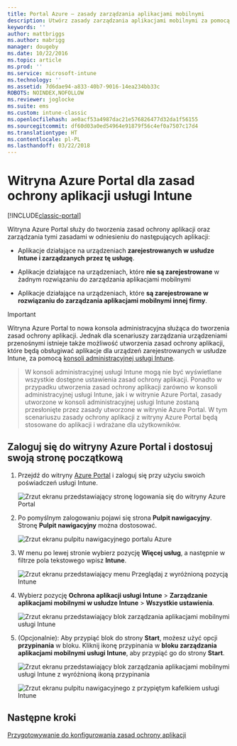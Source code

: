 ```yaml
---
title: Portal Azure — zasady zarządzania aplikacjami mobilnymi
description: Utwórz zasady zarządzania aplikacjami mobilnymi za pomocą witryny Azure Portal. Zasady tworzone w tym miejscu można zastosować do urządzeń z rejestracją lub bez rejestracji w usłudze Intune.
keywords: ''
author: mattbriggs
ms.author: mabrigg
manager: dougeby
ms.date: 10/22/2016
ms.topic: article
ms.prod: ''
ms.service: microsoft-intune
ms.technology: ''
ms.assetid: 7d6dae94-a833-40b7-9016-14ea234bb33c
ROBOTS: NOINDEX,NOFOLLOW
ms.reviewer: joglocke
ms.suite: ems
ms.custom: intune-classic
ms.openlocfilehash: ae0acf53a4987dac21e576826477d32da1f56155
ms.sourcegitcommit: df60d03a0ed54964e91879f56c4ef0a7507c17d4
ms.translationtype: HT
ms.contentlocale: pl-PL
ms.lasthandoff: 03/22/2018
---
```

# <a name="azure-portal-for-intune-app-protection-policies"></a>Witryna Azure Portal dla zasad ochrony aplikacji usługi Intune

[!INCLUDE[classic-portal](../includes/classic-portal.md)]

Witryna Azure Portal służy do tworzenia zasad ochrony aplikacji oraz zarządzania tymi zasadami w odniesieniu do następujących aplikacji:

- Aplikacje działające na urządzeniach **zarejestrowanych w usłudze Intune i zarządzanych przez tę usługę**.

- Aplikacje działające na urządzeniach, które **nie są zarejestrowane** w żadnym rozwiązaniu do zarządzania aplikacjami mobilnymi
- Aplikacje działające na urządzeniach, które **są zarejestrowane w rozwiązaniu do zarządzania aplikacjami mobilnymi innej firmy**.

>[!IMPORTANT]
> Witryna Azure Portal to nowa konsola administracyjna służąca do tworzenia zasad ochrony aplikacji. Jednak dla scenariuszy zarządzania urządzeniami przenośnymi istnieje także możliwość utworzenia zasad ochrony aplikacji, które będą obsługiwać aplikacje dla urządzeń zarejestrowanych w usłudze Intune, za pomocą [konsoli administracyjnej usługi Intune](configure-and-deploy-mobile-application-management-policies-in-the-microsoft-intune-console.md).

> W konsoli administracyjnej usługi Intune mogą nie być wyświetlane wszystkie dostępne ustawienia zasad ochrony aplikacji. Ponadto w przypadku utworzenia zasad ochrony aplikacji zarówno w konsoli administracyjnej usługi Intune, jak i w witrynie Azure Portal, zasady utworzone w konsoli administracyjnej usługi Intune zostaną przesłonięte przez zasady utworzone w witrynie Azure Portal. W tym scenariuszu zasady ochrony aplikacji z witryny Azure Portal będą stosowane do aplikacji i wdrażane dla użytkowników.


## <a name="sign-in-to-the-azure-portal-and-customize-your-start-page"></a>Zaloguj się do witryny Azure Portal i dostosuj swoją stronę początkową

1.  Przejdź do witryny [Azure Portal](https://portal.azure.com) i zaloguj się przy użyciu swoich poświadczeń usługi Intune.

    ![Zrzut ekranu przedstawiający stronę logowania się do witryny Azure Portal](../media/AppManagement/AzurePortal_MAMSigninPage.png)

2.  Po pomyślnym zalogowaniu pojawi się strona **Pulpit nawigacyjny**. Stronę **Pulpit nawigacyjny** można dostosować.

    ![Zrzut ekranu pulpitu nawigacyjnego portalu Azure](../media/AppManagement/AzurePortal_MAMStartboard_NoMAM.png)

3.  W menu po lewej stronie wybierz pozycję **Więcej usług**, a następnie w filtrze pola tekstowego wpisz **Intune**.

    ![Zrzut ekranu przedstawiający menu Przeglądaj z wyróżnioną pozycją Intune](../media/AppManagement/MAM-Azure-Portal-1.png)

4.  Wybierz pozycję **Ochrona aplikacji usługi Intune** > **Zarządzanie aplikacjami mobilnymi w usłudze Intune** > **Wszystkie ustawienia**.

    ![Zrzut ekranu przedstawiający blok zarządzania aplikacjami mobilnymi usługi Intune](../media/AppManagement/MAM-Azure-Portal-2.png)

5. (Opcjonalnie): Aby przypiąć blok do strony **Start**, możesz użyć opcji **przypinania** w bloku. Kliknij ikonę przypinania w **bloku zarządzania aplikacjami mobilnymi usługi Intune**, aby przypiąć go do strony **Start**.

    ![Zrzut ekranu przedstawiający blok zarządzania aplikacjami mobilnymi usługi Intune z wyróżnioną ikoną przypinania](../media/AppManagement/AzurePortal_MAM_PinBladeAction.png)

    ![Zrzut ekranu pulpitu nawigacyjnego z przypiętym kafelkiem usługi Intune](../media/AppManagement/AzurePortal_MAM_Startboard_withMAM.png)

## <a name="next-steps"></a>Następne kroki
[Przygotowywanie do konfigurowania zasad ochrony aplikacji](get-ready-to-configure-mobile-app-management-policies-with-microsoft-intune.md)
